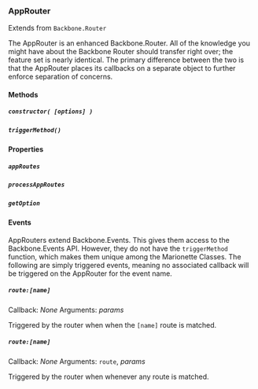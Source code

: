 ### AppRouter  
Extends from `Backbone.Router`

The AppRouter is an enhanced Backbone.Router. All of the knowledge you might have about
the Backbone Router should transfer right over; the feature set is nearly identical. The primary
difference between the two is that the AppRouter places its callbacks on a separate object to
further enforce separation of concerns.

#### Methods

##### `constructor( [options] )`

##### `triggerMethod()`

#### Properties

##### `appRoutes`

##### `processAppRoutes`

##### `getOption`

#### Events

AppRouters extend Backbone.Events. This gives them access to the Backbone.Events API. However,
they do not have the `triggerMethod` function, which makes them unique among the Marionette
Classes. The following are simply triggered events, meaning no associated callback will be
triggered on the AppRouter for the event name.
 
##### `route:[name]`  
Callback: *None*
Arguments: *params*

Triggered by the router when when the `[name]` route is matched.

##### `route:[name]`  
Callback: *None*
Arguments: `route`, *params*

Triggered by the router when whenever any route is matched.
